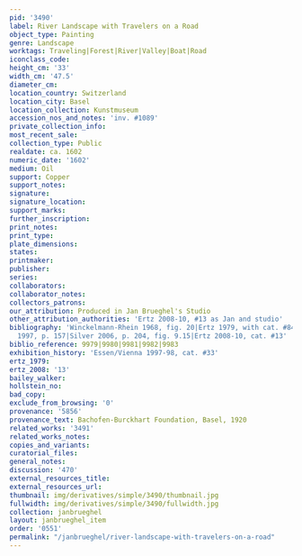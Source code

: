```yaml
---
pid: '3490'
label: River Landscape with Travelers on a Road
object_type: Painting
genre: Landscape
worktags: Traveling|Forest|River|Valley|Boat|Road
iconclass_code:
height_cm: '33'
width_cm: '47.5'
diameter_cm:
location_country: Switzerland
location_city: Basel
location_collection: Kunstmuseum
accession_nos_and_notes: 'inv. #1089'
private_collection_info:
most_recent_sale:
collection_type: Public
realdate: ca. 1602
numeric_date: '1602'
medium: Oil
support: Copper
support_notes:
signature:
signature_location:
support_marks:
further_inscription:
print_notes:
print_type:
plate_dimensions:
states:
printmaker:
publisher:
series:
collaborators:
collaborator_notes:
collectors_patrons:
our_attribution: Produced in Jan Brueghel's Studio
other_attribution_authorities: 'Ertz 2008-10, #13 as Jan and studio'
bibliography: 'Winckelmann-Rhein 1968, fig. 20|Ertz 1979, with cat. #84 as a copy|Essen
  1997, p. 157|Silver 2006, p. 204, fig. 9.15|Ertz 2008-10, cat. #13'
biblio_reference: 9979|9980|9981|9982|9983
exhibition_history: 'Essen/Vienna 1997-98, cat. #33'
ertz_1979:
ertz_2008: '13'
bailey_walker:
hollstein_no:
bad_copy:
exclude_from_browsing: '0'
provenance: '5856'
provenance_text: Bachofen-Burckhart Foundation, Basel, 1920
related_works: '3491'
related_works_notes:
copies_and_variants:
curatorial_files:
general_notes:
discussion: '470'
external_resources_title:
external_resources_url:
thumbnail: img/derivatives/simple/3490/thumbnail.jpg
fullwidth: img/derivatives/simple/3490/fullwidth.jpg
collection: janbrueghel
layout: janbrueghel_item
order: '0551'
permalink: "/janbrueghel/river-landscape-with-travelers-on-a-road"
---
```

